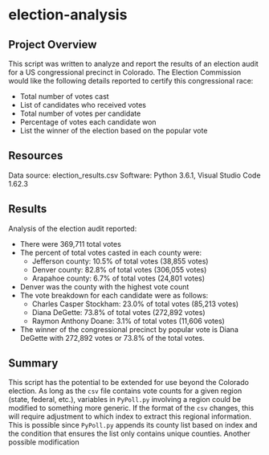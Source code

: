 # election-analysis

## Project Overview
This script was written to analyze and report the results of an election audit for a US congressional precinct in Colorado. The Election Commission would like the following details reported to certify this congressional race:
* Total number of votes cast
* List of candidates who received votes
* Total number of votes per candidate
* Percentage of votes each candidate won 
* List the winner of the election based on the popular vote

## Resources
Data source: election_results.csv
Software: Python 3.6.1, Visual Studio Code 1.62.3

## Results 
Analysis of the election audit reported:
* There were 369,711 total votes
* The percent of total votes casted in each county were:
  *  Jefferson county: 10.5% of total votes (38,855 votes)
  *  Denver county: 82.8% of total votes (306,055 votes)
  *  Arapahoe county: 6.7% of total votes (24,801 votes)
* Denver was the county with the highest vote count
* The vote breakdown for each candidate were as follows:
  *  Charles Casper Stockham: 23.0% of total votes (85,213 votes)
  *  Diana DeGette: 73.8% of total votes (272,892 votes)
  *  Raymon Anthony Doane: 3.1% of total votes (11,606 votes)
*  The winner of the congressional precinct by popular vote is Diana DeGette with 272,892 votes or 73.8% of the total votes.

## Summary 
This script has the potential to be extended for use beyond the Colorado election. As long as the `csv` file contains vote counts for a given region (state, federal, etc.), variables in `PyPoll.py` involving a region could be modified to something more generic. If the format of the `csv` changes, this will require adjustment to which index to extract this regional information. This is possible since `PyPoll.py` appends its county list based on index and the condition that ensures the list only contains unique counties. Another possible modification 
